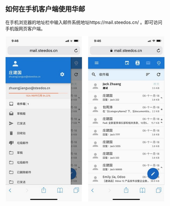## 如何在手机客户端使用华邮

在手机浏览器的地址栏中输入邮件系统地址https://mail.steedos.cn/ 。即可访问手机版网页客户端。

![](images/phone/网页.jpg)
